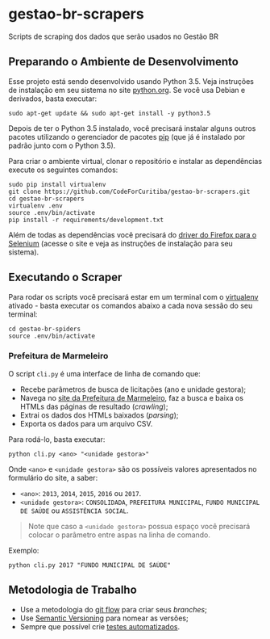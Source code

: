 # gestao-br-scrapers

Scripts de scraping dos dados que serão usados no Gestão BR


## Preparando o Ambiente de Desenvolvimento

Esse projeto está sendo desenvolvido usando Python 3.5. Veja instruções de
instalação em seu sistema no site [python.org](http://www.python.org/). Se
você usa Debian e derivados, basta executar:

    sudo apt-get update && sudo apt-get install -y python3.5

Depois de ter o Python 3.5 instalado, você precisará instalar alguns outros
pacotes utilizando o gerenciador de pacotes
[pip](https://pypi.python.org/pypi/pip) (que já é instalado por padrão junto
com o Python 3.5).

Para criar o ambiente virtual, clonar o repositório e instalar as dependências
execute os seguintes comandos:

    sudo pip install virtualenv
    git clone https://github.com/CodeForCuritiba/gestao-br-scrapers.git
    cd gestao-br-scrapers
    virtualenv .env
    source .env/bin/activate
    pip install -r requirements/development.txt

Além de todas as dependências você precisará do [driver do Firefox para o
Selenium](https://github.com/mozilla/geckodriver/releases) (acesse o site e
veja as instruções de instalação para seu sistema).


## Executando o Scraper

Para rodar os scripts você precisará estar em um terminal com o
[virtualenv](https://pypi.python.org/pypi/virtualenv) ativado - basta executar
os comandos abaixo a cada nova sessão do seu terminal:

    cd gestao-br-spiders
    source .env/bin/activate

### Prefeitura de Marmeleiro

O script `cli.py` é uma interface de linha de comando que:

- Recebe parâmetros de busca de licitações (ano e unidade gestora);
- Navega no [site da Prefeitura de
  Marmeleiro](http://www.marmeleiro.pr.gov.br/sitio/), faz a busca e baixa os
  HTMLs das páginas de resultado (*crawling*);
- Extrai os dados dos HTMLs baixados (*parsing*);
- Exporta os dados para um arquivo CSV.

Para rodá-lo, basta executar:

    python cli.py <ano> "<unidade gestora>"

Onde `<ano>` e `<unidade gestora>` são os possíveis valores apresentados no
formulário do site, a saber:

- `<ano>`: `2013`, `2014`, `2015`, `2016` ou `2017`.
- `<unidade gestora>`: `CONSOLIDADA`, `PREFEITURA MUNICIPAL`,
  `FUNDO MUNICIPAL DE SAÚDE` ou `ASSISTÊNCIA SOCIAL`.

> Note que caso a `<unidade gestora>` possua espaço você precisará colocar o
> parâmetro entre aspas na linha de comando.

Exemplo:

    python cli.py 2017 "FUNDO MUNICIPAL DE SAÚDE"


## Metodologia de Trabalho

- Use a metodologia do [git
  flow](http://nvie.com/posts/a-successful-git-branching-model/) para criar
  seus *branches*;
- Use [Semantic Versioning](http://semver.org/) para nomear as versões;
- Sempre que possível crie [testes
  automatizados](https://en.wikipedia.org/wiki/Test-driven_development).
